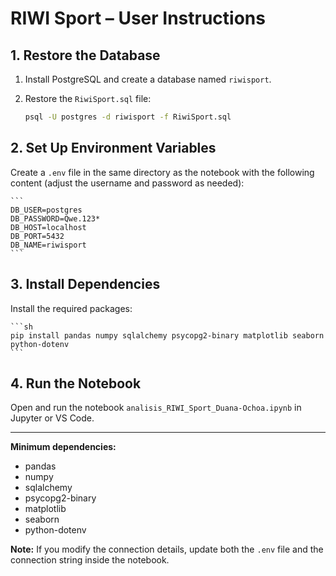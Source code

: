 # RIWI Sport – User Instructions

## 1. Restore the Database

1. Install PostgreSQL and create a database named `riwisport`.  
2. Restore the `RiwiSport.sql` file:

    ```sh
    psql -U postgres -d riwisport -f RiwiSport.sql
    ```

## 2. Set Up Environment Variables

Create a `.env` file in the same directory as the notebook with the following content (adjust the username and password as needed):

    ```
    DB_USER=postgres
    DB_PASSWORD=Qwe.123*
    DB_HOST=localhost
    DB_PORT=5432
    DB_NAME=riwisport
    ```

## 3. Install Dependencies

Install the required packages:

    ```sh
    pip install pandas numpy sqlalchemy psycopg2-binary matplotlib seaborn python-dotenv
    ```

## 4. Run the Notebook

Open and run the notebook `analisis_RIWI_Sport_Duana-Ochoa.ipynb` in Jupyter or VS Code.

---

**Minimum dependencies:**
- pandas  
- numpy  
- sqlalchemy  
- psycopg2-binary  
- matplotlib  
- seaborn  
- python-dotenv  

**Note:** If you modify the connection details, update both the `.env` file and the connection string inside the notebook.
